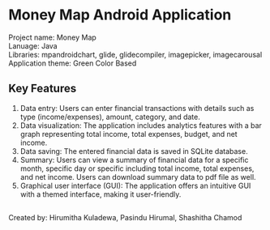 # Money Map Android Application

Project name: Money Map<br>
Lanuage: Java<br>
Libraries: mpandroidchart, glide, glidecompiler, imagepicker, imagecarousal<br>
Application theme: Green Color Based

## Key Features

1. Data entry: Users can enter financial transactions with details such as type (income/expenses), amount, category, and date.<br>
2. Data visualization: The application includes analytics features with a bar graph representing total income, total expenses, budget, and net income.<br>
3. Data saving: The entered financial data is saved in SQLite database.<br>
4. Summary: Users can view a summary of financial data for a specific month, specific day or specific including total income, total expenses, and net income. Users can download summary data to pdf file as well.<br>
5. Graphical user interface (GUI): The application offers an intuitive GUI with a themed interface, making it user-friendly.<br>

##
Created by: Hirumitha Kuladewa, Pasindu Hirumal, Shashitha Chamod